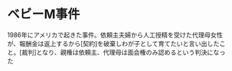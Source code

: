 # ベビーM事件
 1986年にアメリカで起きた事件。依頼主夫婦から人工授精を受けた代理母女性が、報酬金は返上するから[契約]を破棄しわが子として育てたいと言い出したこと。[裁判]となり、親権は依頼主、代理母は面会権のみ認めるという判決になった
